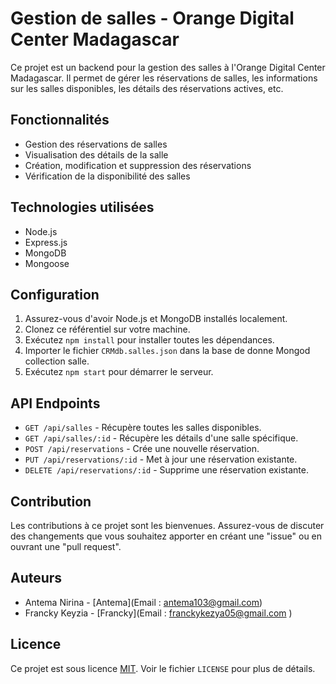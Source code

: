 
# Gestion de salles - Orange Digital Center Madagascar

Ce projet est un backend pour la gestion des salles à l'Orange Digital Center Madagascar. Il permet de gérer les réservations de salles, les informations sur les salles disponibles, les détails des réservations actives, etc.

## Fonctionnalités

- Gestion des réservations de salles
- Visualisation des détails de la salle
- Création, modification et suppression des réservations
- Vérification de la disponibilité des salles

## Technologies utilisées

- Node.js
- Express.js
- MongoDB
- Mongoose

## Configuration

1. Assurez-vous d'avoir Node.js et MongoDB installés localement.
2. Clonez ce référentiel sur votre machine.
3. Exécutez `npm install` pour installer toutes les dépendances.
4. Importer le fichier `CRMdb.salles.json` dans la base de donne Mongod collection salle.
5. Exécutez `npm start` pour démarrer le serveur.

## API Endpoints

- `GET /api/salles` - Récupère toutes les salles disponibles.
- `GET /api/salles/:id` - Récupère les détails d'une salle spécifique. 
- `POST /api/reservations` - Crée une nouvelle réservation.
- `PUT /api/reservations/:id` - Met à jour une réservation existante.
- `DELETE /api/reservations/:id` - Supprime une réservation existante.

## Contribution

Les contributions à ce projet sont les bienvenues. Assurez-vous de discuter des changements que vous souhaitez apporter en créant une "issue" ou en ouvrant une "pull request".

## Auteurs

- Antema Nirina - [Antema](Email : antema103@gmail.com)
- Francky Keyzia - [Francky](Email : franckykezya05@gmail.com )

## Licence

Ce projet est sous licence [MIT](https://opensource.org/licenses/MIT). Voir le fichier `LICENSE` pour plus de détails.